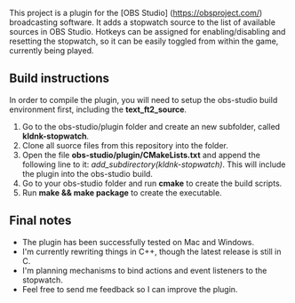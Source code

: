 This project is a plugin for the [OBS Studio] (https://obsproject.com/) broadcasting software. It adds a stopwatch source to the list of available sources in OBS Studio. Hotkeys can be assigned for enabling/disabling and resetting the stopwatch, so it can be easily toggled from within the game, currently being played.

## Build instructions
In order to compile the plugin, you will need to setup the obs-studio build environment first, including the **text_ft2_source**.

1. Go to the obs-studio/plugin folder and create an new subfolder, called **kldnk-stopwatch**.
2. Clone all suorce files from this repository into the folder.
3. Open the file **obs-studio/plugin/CMakeLists.txt** and append the following line to it: *add_subdirectory(kldnk-stopwatch)*. This will include the plugin into the obs-studio build.
4. Go to your obs-studio folder and run **cmake** to create the build scripts.
5. Run **make && make package** to create the executable.

## Final notes
* The plugin has been successfully tested on Mac and Windows.
* I'm currently rewriting things in C++, though the latest release is still in C.
* I'm planning mechanisms to bind actions and event listeners to the stopwatch.
* Feel free to send me feedback so I can improve the plugin.
